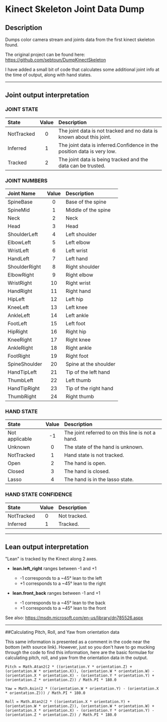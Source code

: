 # Kinect Skeleton Joint Data Dump #

## Description

Dumps color camera stream and joints data from the first kinect skeleton found.

The original project can be found here:
https://github.com/sebtoun/DumpKinectSkeleton

I have added a small bit of code that calculates some additional joint info at the time of output, along with hand states.

------------------------------------------------------------------

## Joint output interpretation

### JOINT STATE

|State|Value|Description|
|:---|:---:|:---|
| NotTracked | 0 |	The joint data is not tracked and no data is known about this joint. |
| Inferred | 1 | The joint data is inferred.Confidence in the position data is very low. |
| Tracked | 2 |	The joint data is being tracked and the data can be trusted. |

### JOINT NUMBERS

|Joint Name|Value|Description|
|:---|:---:|:---|
| SpineBase | 0 | Base of the spine |
| SpineMid | 1 | Middle of the spine |
| Neck | 2 | Neck |
| Head | 3 | Head |
| ShoulderLeft | 4 | Left shoulder |
| ElbowLeft | 5 | Left elbow |
| WristLeft | 6 | Left wrist |
| HandLeft | 7 | Left hand |
| ShoulderRight | 8 | Right shoulder |
| ElbowRight | 9 | Right elbow |
| WristRight | 10 | Right wrist |
| HandRight | 11 | Right hand |
| HipLeft | 12 | Left hip |
| KneeLeft | 13 | Left knee |
| AnkleLeft | 14 | Left ankle |
| FootLeft | 15 | Left foot |
| HipRight | 16 | Right hip |
| KneeRight | 17 | Right knee |
| AnkleRight | 18 | Right ankle |
| FootRight | 19 | Right foot |
| SpineShoulder | 20 | Spine at the shoulder |
| HandTipLeft | 21 | Tip of the left hand |
| ThumbLeft | 22 | Left thumb |
| HandTipRight | 23 | Tip of the right hand |
| ThumbRight | 24 | Right thumb |

### HAND STATE

|State|Value|Description|
|:---|:---:|:---|
| Not applicable | -1 | The joint referred to on this line is not a hand. | 
| Unknown | 0 | The state of the hand is unknown. | 
| NotTracked | 1 | Hand state is not tracked. | 
| Open | 2 | The hand is open. | 
| Closed | 3 | The hand is closed. | 
| Lasso | 4 | The hand is in the lasso state. | 


### HAND STATE CONFIDENCE

|State|Value|Description|
|:---|:---:|:---|
| NotTracked | 0 |	Not tracked. |
| Inferred | 1 | Tracked. |

------------------------------------------------------------------

## Lean output interpretation

"Lean" is tracked by the Kinect along 2 axes.

* **lean.left_right** ranges between -1 and +1
  * -1 corresponds to a ~45° lean to the left
  * +1 corresponds to a ~45° lean to the right
  
* **lean.front_back** ranges between -1 and +1
  * -1 corresponds to a ~45° lean to the back
  * +1 corresponds to a ~45° lean to the front

See also: https://msdn.microsoft.com/en-us/library/dn785526.aspx

------------------------------------------------------------------

##Calculating Pitch, Roll, and Yaw from orientation data

This same information is presented as a comment in the code near the bottom (with source link). However, just so you don't have to go mucking through the code to find this information, here are the basic formulae for calculating pitch, roll, and yaw from the orientation data in the output.

```
Pitch = Math.Atan2(2 * ((orientation.Y * orientation.Z) + (orientation.W * orientation.X)), (orientation.W * orientation.W) - (orientation.X * orientation.X) - (orientation.Y * orientation.Y) + (orientation.Z * orientation.Z)) / Math.PI * 180.0

Yaw = Math.Asin(2 * ((orientation.W * orientation.Y) - (orientation.X * orientation.Z))) / Math.PI * 180.0
      
Roll = Math.Atan2(2 * ((orientation.X * orientation.Y) + (orientation.W * orientation.Z)), (orientation.W * orientation.W) + (orientation.X * orientation.X) - (orientation.Y * orientation.Y) - (orientation.Z * orientation.Z)) / Math.PI * 180.0
```

